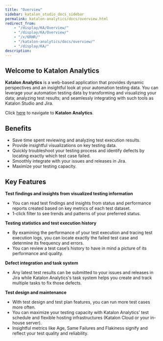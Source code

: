 ```yaml
---
title: "Overview" 
sidebar: katalon_studio_docs_sidebar
permalink: katalon-analytics/docs/overview.html 
redirect_from:
    - "/display/KA/Overview/"
    - "/display/KA/Overview/"
    - "/x/6RHR/"
    - "/katalon-analytics/docs/overview/"
    - "/display/KA/"
description: 
---
```

## Welcome to Katalon Analytics

**Katalon Analytics** is a web-based application that provides dynamic perspectives and an insightful look at your automation testing data. You can leverage your automation testing data by transforming and visualizing your data; analyzing test results; and seamlessly integrating with such tools as Katalon Studio and Jira.

Click [here](https://analytics.katalon.com/home) to navigate to **Katalon Analytics**.

## Benefits

* Save time spent reviewing and analyzing test execution results.
* Provide insightful visualizations on key testing data.
* Quickly troubleshoot your testing process and identify defects by locating exactly which test case failed.
* Smoothly integrate with your issues and releases in Jira.
* Maximize your testing capacity.

## Key Features

**Test findings and insights from visualized testing information**

* You can read test findings and insights from status and performance reports created based on key metrics of each test dataset.
* 1-click filter to see trends and patterns of your preferred status.

**Testing statistics and test execution history**

* By examining the performance of your test execution and tracing test execution logs, you can locate exactly the failed test case and determine its frequency and errors.
* You can review a test case’s history to have in mind a picture of its performance and quality.

**Defect integration and task system**

* Any latest test results can be submitted to your issues and releases in Jira while Katalon Analytics's task system helps you create and track multiple tasks to fix those defects.

**Test design and maintenance**

* With test design and test plan features, you can run more test cases more often.
* You can  maximize your testing capacity with Katalon Analytics' test schedule and flexible hosting infrastructures (Katalon Cloud or your in-house server).
* Insightful metrics like Age, Same Failures and Flakiness signify and reflect your test quality and reliability.
